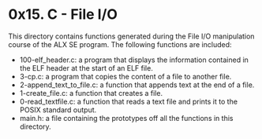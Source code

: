 # 0x15. C - File I/O

This directory contains functions generated during the File I/O manipulation course of the ALX SE program. The
following functions are included:

- 100-elf_header.c: a program that displays the information contained in the ELF header at the start of an ELF file.
- 3-cp.c: a program that copies the content of a file to another file.
- 2-append_text_to_file.c:  a function that appends text at the end of a file.
- 1-create_file.c: a function that creates a file.
- 0-read_textfile.c: a function that reads a text file and prints it to the POSIX standard output.
- main.h: a file containing the prototypes off all the functions in this directory.
